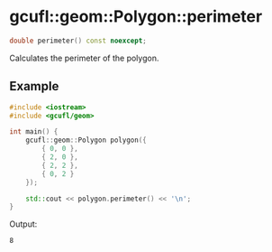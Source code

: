 # gcufl::geom::Polygon::perimeter
```cpp
double perimeter() const noexcept;
```
Calculates the perimeter of the polygon.
## Example
```cpp
#include <iostream>
#include <gcufl/geom>

int main() {
	gcufl::geom::Polygon polygon({
		{ 0, 0 },
		{ 2, 0 },
		{ 2, 2 },
		{ 0, 2 }
	});

	std::cout << polygon.perimeter() << '\n';
}
```
Output:
```
8
```
